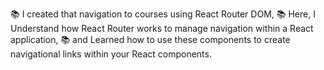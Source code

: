 📚 I created that navigation to courses using React Router DOM,
📚 Here, I Understand how React Router works to manage navigation within a React application,
📚 and Learned how to use these components to create navigational links within your React components.